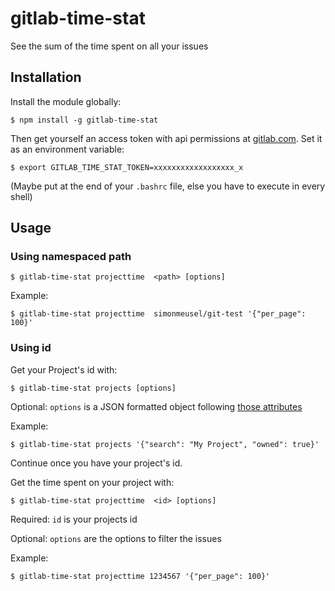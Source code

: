 # gitlab-time-stat
See the sum of the time spent on all your issues

## Installation

Install the module globally:

```
$ npm install -g gitlab-time-stat
```

Then get yourself an access token with api permissions at [gitlab.com](https://gitlab.com/profile/personal_access_tokens).
Set it as an environment variable:

```
$ export GITLAB_TIME_STAT_TOKEN=xxxxxxxxxxxxxxxxxx_x
```

(Maybe put at the end of your `.bashrc` file, else you have to execute in every shell)

## Usage

### Using namespaced path

```
$ gitlab-time-stat projecttime  <path> [options]
```

Example:

```
$ gitlab-time-stat projecttime  simonmeusel/git-test '{"per_page": 100}'
```

### Using id

Get your Project's id with:

```
$ gitlab-time-stat projects [options]
```

Optional: `options` is a JSON formatted object following [those attributes](https://docs.gitlab.com/ce/api/projects.html#list-projects)

Example:

```
$ gitlab-time-stat projects '{"search": "My Project", "owned": true}'
```

Continue once you have your project's id.

Get the time spent on your project with:

```
$ gitlab-time-stat projecttime  <id> [options]
```

Required: `id` is your projects id

Optional: `options` are the options to filter the issues

Example:

```
$ gitlab-time-stat projecttime 1234567 '{"per_page": 100}'
```
